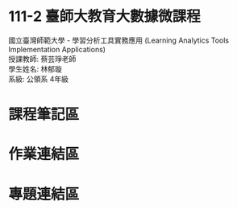 # 111-2 臺師大教育大數據微課程
國立臺灣師範大學 - 學習分析工具實務應用 (Learning Analytics Tools Implementation Applications)  
授課教師: 蔡芸琤老師   
學生姓名: 林郁璇  
系級: 公領系 4年級  
# 課程筆記區
# 作業連結區
# 專題連結區

